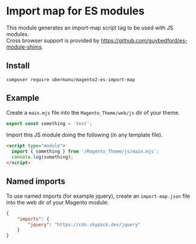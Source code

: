# Import map for ES modules

This module generates an import-map script tag to be used with JS modules.<br>
Cross browser support is provided by https://github.com/guybedford/es-module-shims.

## Install

    composer require ubermanu/magento2-es-import-map

## Example

Create a `main.mjs` file into the `Magento_Theme/web/js` dir of your theme.

```js
export const something = 'test';
```

Import this JS module doing the following (in any template file).

```html
<script type="module">
  import { something } from '/Magento_Theme/js/main.mjs';
  console.log(something);
</script>
```

## Named imports

To use named imports (for example jquery), create an `import-map.json` file into the web dir of your Magento module:

```json
{
    "imports": {
        "jquery": "https://cdn.skypack.dev/jquery"
    }
}
```
